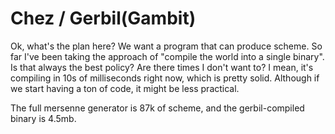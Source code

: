 # Chez / Gerbil(Gambit)

Ok, what's the plan here?
We want a program that can produce scheme.
So far I've been taking the approach of "compile the world into a single binary".
Is that always the best policy?
Are there times I don't want to?
I mean, it's compiling in 10s of milliseconds right now, which is pretty solid.
Although if we start having a ton of code, it might be less practical.

The full mersenne generator is 87k of scheme, and the gerbil-compiled binary is
4.5mb.
